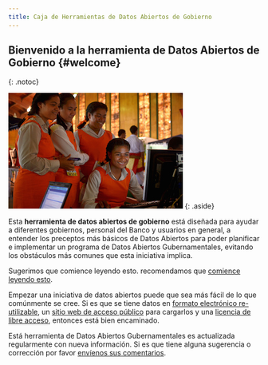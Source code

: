 ```yaml
---
title: Caja de Herramientas de Datos Abiertos de Gobierno
---
```


## Bienvenido a la herramienta de Datos Abiertos de Gobierno {#welcome}
{: .notoc}

![Fotografía: Tom Perry/Banco Mundial](../docs/images/ict-women.jpg)
{: .aside}


Esta **herramienta de datos abiertos de gobierno** está diseñada para ayudar a diferentes gobiernos, personal del Banco y
usuarios en general, a entender los preceptos más básicos de Datos Abiertos para poder planificar e implementar un
programa de Datos Abiertos Gubernamentales, evitando los obstáculos más comunes que esta iniciativa implica.

Sugerimos que comience leyendo esto.
recomendamos que [comience leyendo esto](open-data-in-60-seconds.html).

Empezar una iniciativa de datos abiertos puede que sea más fácil de lo que comúnmente se cree. Si es que se tiene datos
en [formato electrónico re-utilizable](essentials.html#definition), un [sitio web de acceso público](technology.html)
para cargarlos y una [licencia de libre acceso](essentials.html#licenses), entonces está bien encaminado. 

Está herramienta de Datos Abiertos Gubernamentales es actualizada regularmente con nueva información. Si es que tiene
alguna sugerencia o corrección por favor [envíenos sus comentarios][1]. 



[1]: http://datahelpdesk.worldbank.org#givefeedback

